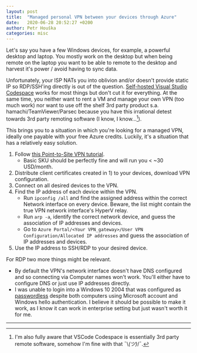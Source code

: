 ```yaml
---
layout: post
title:  "Managed personal VPN between your devices through Azure"
date:   2020-06-28 20:52:27 +0200
author: Petr Houška
categories: misc
---
```


Let's say you have a few Windows devices, for example, a powerful desktop and laptop. You mostly work on the desktop but when being remote on the laptop you want to be able to remote to the desktop and harvest it's power / avoid having to sync data. 

Unfortunately, your ISP NATs you into oblivion and/or doesn't provide static IP so RDP/SSH'ing directly is out of the question. [Self-hosted Visual Studio Codespace](https://docs.microsoft.com/en-us/visualstudio/online/how-to/self-hosting-vscode) works for most things but don't cut it for everything. At the same time, you neither want to rent a VM and manage your own VPN (too much work) nor want to use off the shelf 3rd party product s.a. hamachi/TeamViewer/Parsec because you have this irrational detest towards 3rd party remoting software (I know, I know...[^1]).

This brings you to a situation in which you're looking for a managed VPN, ideally one payable with your free Azure credits. Luckily, it's a situation that has a relatively easy solution.

1. Follow [this Point-to-Site VPN tutorial](https://docs.microsoft.com/en-us/azure/vpn-gateway/vpn-gateway-howto-point-to-site-resource-manager-portal).
	- Basic SKU should be perfectly fine and will run you < ~30 USD/month. 
2. Distribute client certificates created in 1) to your devices, download VPN configuration.
3. Connect on all desired devices to the VPN.
4. Find the IP address of each device within the VPN.
	- Run `ipconfig /all` and find the assigned address within the correct Network interface on every device. Beware, the list might contain the true VPN network interface's HyperV relay.
	- Run `arp -a`, identify the correct network device, and guess the association of IP addresses and devices.
	- Go to `Azure Portal/<Your VPN_gateway>/User VPN Configuration/Allocated IP addresses` and guess the association of IP addresses and devices.
5. Use the IP address to SSH/RDP to your desired device.

For RDP two more things might be relevant.
- By default the VPN's network interface doesn't have DNS configured and so connecting via Computer names won't work. You'll either have to configure DNS or just use IP addresses directly.
- I was unable to login into a Windows 10 2004 that was configured as [passwordless](https://www.microsoft.com/en-us/security/business/identity/passwordless) despite both computers using Microsoft account and Windows hello authentication. I believe it should be possible to make it work, as I know it can work in enterprise setting but just wasn't worth it for me.

---
[^1]: I'm also fully aware that VSCode Codespace is essentially 3rd party remote software, somehow I'm fine with that ¯\\_(ツ)_/¯.
